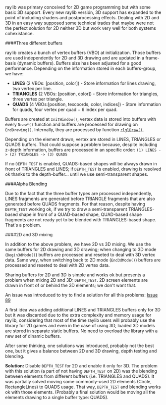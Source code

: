 raylib was primary conceived for 2D game programming but with some basic 3D support. Every new raylib versión, 3D support has expanded to the point of including shaders and postprocessing effects. Dealing with 2D and 3D in an easy way supposed some technical trades that maybe were not the perfect solution for 2D neither 3D but work very well for both systems cohexistance.

####Three different buffers

raylib creates a bunch of vertex buffers (VBO) at initialization. Those buffers are used independently for 2D and 3D drawing and are updated in a frame-basis (dynamic buffers). Buffers size has been adjusted for a good performance. Depending on the information stored in each buffers-group, we have:

 - **LINES** (2 VBOs: [position, color]) - Store information for lines drawing, two vertex per line.
 - **TRIANGLES** (2 VBOs: [position, color]) - Store information for triangles, three vertex per triangle.
 - **QUADS** (4 VBOs:[position, texcoords, color, indices]) - Store information for quads, four vertex per quad + 6 index per quad.

Buffers are created at `InitWindow()`, vertex data is stored into buffers with every `Draw*()` function and buffers are processed for drawing on `EndDrawing()`. Internally, they are processed by function [`rlglDraw()`](https://github.com/raysan5/raylib/blob/master/src/rlgl.c#L1242).

Depending on the element drawn, vertex are stored in LINES, TRIANGLES or QUADS buffers. That could suppose a problem because, despite including z-depth information, buffers are processed in an specific order: 
`(1) LINES -> (2) TRIANGLES -> (3) QUADS`

If no `DEPTH_TEST` is enabled, QUADS-based shapes will be always drawn in front of TRIANGLES and LINES; if `DEPTH_TEST` is enabled, drawing is resolved ok thanks to the depth-buffer... until we use semi-transparent shapes.

####Alpha Blending

Due to the fact that the three buffer types are processed independently, LINES fragments are generated before TRIANGLE fragments that are also generated before QUADS fragments. For that reason, despite having `DEPTH_TEST` working ok, if we try to draw a semi-transparent TRIANGLES-based shape in front of a QUAD-based shape, QUAD-based shape fragments are not ready yet to be blended with TRIANGLES-based shape. That's a problem.

####2D and 3D mixing

In addition to the above problem, we have 2D vs 3D mixing. We use the same buffers for 2D drawing and 3D drawing; when changing to 3D mode (`Begin3dMode()`) buffers are processed and reseted to deal with 3D vertex data. Same way, when switching back to 2D mode (`End3dMode()`) buffers are processed and reseted to deal with 2D vertex data.

Sharing buffers for 2D and 3D is simple and works ok but presents a problem when mixing 2D and 3D: `DEPTH_TEST`. 2D screen elements are drawn in front of or behind the 3D elements; we don't want that.

An issue was introduced to try to find a solution for all this problems: [Issue 89](https://github.com/raysan5/raylib/issues/89)

A first idea was adding additional LINES and TRIANGLES buffers only for 3D but it was discarded due to the extra complexity and memory usage for raylib, considering that most of the time raylib users will probably use the library for 2D games and even in the case of using 3D, loaded 3D models are stored in separate static buffers. No need to overload the library with a new set of dinamic buffers.

After some thinking, one solutions was introduced, probably not the best one, but it gives a balance between 2D and 3D drawing, depth testing and blending.

**Solution:** Disable `DEPTH_TEST` for 2D and enable it only for 3D. The problem with this solution (a part of not having `DEPTH_TEST` on 2D) was the blending between elements from different buffers (i.e. TRIANGLES and QUADS). It was partially solved moving some commonly-used 2D elements (Circle, RectangleLines) to QUADS usage. That way, `DEPTH_TEST` and blending works ok with those elements. (Probably a final solution would be moving all the elements drawing to a single buffer type: QUADS).